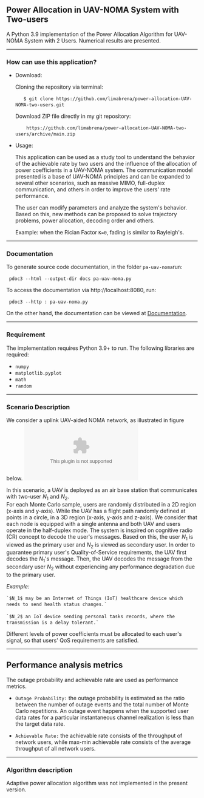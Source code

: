## Power Allocation in UAV-NOMA System with Two-users

A Python 3.9 implementation of the Power Allocation Algorithm for UAV-NOMA System with 2 Users. 
Numerical results are presented. 



---------------------------------
### How can use this application? 


- Download:

     Cloning the repository via terminal:
	 
		 $ git clone https://github.com/limabrena/power-allocation-UAV-NOMA-two-users.git

		
     Download ZIP file directly in my git repository:
	 
	      https://github.com/limabrena/power-allocation-UAV-NOMA-two-users/archive/main.zip
		  
	  
- Usage: 

	This application can be used as a study tool to understand the 
	behavior of the achievable rate by two users and the influence
	of the allocation of power coefficients in a UAV-NOMA system. 
	The communication model presented is a base of UAV-NOMA principles and 
	can be expanded to several other scenarios, such as massive MIMO, 
	full-duplex communication, and others in order to 
	improve the users' rate performance.
		
	The user can modify parameters and analyze the system's behavior. 
	Based on this, new methods can be proposed to solve trajectory problems, 
	power allocation, decoding order and others.
	
	Example: when the Rician Factor `K=0`, fading is similar to Rayleigh's.
	
----------------
### Documentation

To generate source code documentation, in the folder `pa-uav-noma`run: 
	
	 pdoc3 --html --output-dir docs pa-uav-noma.py
		
To access the documentation via http://localhost:8080, run:

	 pdoc3 --http : pa-uav-noma.py
	 
On the other hand, the documentation can be viewed at [Documentation](https://limabrena.github.io/docs/pa-uav-noma.html).
 
----------------
### Requirement


The implementation requires Python 3.9+ to run.
The following libraries are required:

 - `numpy` 
 - `matplotlib.pyplot`
 - `math`
 - `random`

-------------------------
### Scenario Description


We consider a uplink UAV-aided NOMA network, as illustrated in figure below. 
![System model.](pa-uav-noma/figures/UAV_system_model.eps)

In this scenario, a UAV is deployed as an air base station that communicates with two-user $N_1$ and $N_2$.  
For each Monte Carlo sample, users are randomly distributed in a 2D region (x-axis and y-axis). 
While the UAV has a flight path randomly defined at points in a circle, in a 3D region (x-axis, y-axis and z-axis).
We consider that each node is equipped with a single antenna and both UAV and users operate in the half-duplex mode.
The system is inspired on cognitive radio (CR) concept to decode the user's messages.
Based on this, the user $N_1$ is viewed as the primary user and $N_2$ is viewed as secondary user.
In order to guarantee primary user's Quality-of-Service requirements, the UAV first decodes the $N_1$'s message.
Then, the UAV decodes the message from the secondary user $N_2$ without experiencing any performance degradation due to the primary user.

*Example:*

	`$N_1$ may be an Internet of Things (IoT) healthcare device which needs to send health status changes.` 

	`$N_2$ an IoT device sending personal tasks records, where the transmission is a delay tolerant.`

Different levels of power coefficients must be allocated to each user's signal, so that users' QoS requirements are satisfied.


 
-------------------------------
## Performance analysis metrics
The outage probability and achievable rate are used as performance metrics. 

- `Outage Probability:` the outage probability is estimated as the ratio between the number of outage events and 
   the total number of Monte Carlo repetitions. An outage event happens when the supported user data rates for a particular 
   instantaneous channel realization is less than the target data rate. 
   
- `Achievable Rate:` the achievable rate consists of the throughput of network users, while max-min achievable rate 
   consists of the average throughput of all network users.
   
-------------------------
### Algorithm description


Adaptive power allocation algorithm was not implemented in the present version.

